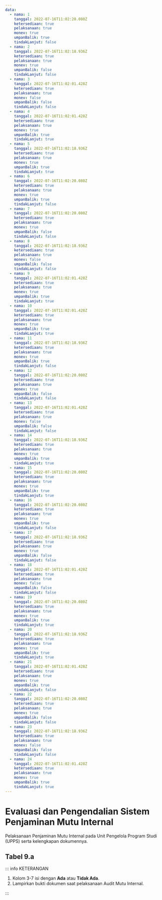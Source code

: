 ```yaml
---
data:
  - nama: 1
    tanggal: 2022-07-16T11:02:20.080Z
    ketersediaan: true
    pelaksanaan: true
    monev: true
    umpanBalik: true
    tindakLanjut: false
  - nama: 2
    tanggal: 2022-07-16T11:02:18.936Z
    ketersediaan: true
    pelaksanaan: true
    monev: true
    umpanBalik: false
    tindakLanjut: false
  - nama: 3
    tanggal: 2022-07-16T11:02:01.428Z
    ketersediaan: true
    pelaksanaan: true
    monev: false
    umpanBalik: false
    tindakLanjut: false
  - nama: 4
    tanggal: 2022-07-16T11:02:01.428Z
    ketersediaan: true
    pelaksanaan: true
    monev: true
    umpanBalik: true
    tindakLanjut: true
  - nama: 5
    tanggal: 2022-07-16T11:02:18.936Z
    ketersediaan: true
    pelaksanaan: true
    monev: true
    umpanBalik: true
    tindakLanjut: true
  - nama: 6
    tanggal: 2022-07-16T11:02:20.080Z
    ketersediaan: true
    pelaksanaan: true
    monev: true
    umpanBalik: true
    tindakLanjut: false
  - nama: 7
    tanggal: 2022-07-16T11:02:20.080Z
    ketersediaan: true
    pelaksanaan: true
    monev: true
    umpanBalik: false
    tindakLanjut: false
  - nama: 8
    tanggal: 2022-07-16T11:02:18.936Z
    ketersediaan: true
    pelaksanaan: true
    monev: false
    umpanBalik: false
    tindakLanjut: false
  - nama: 9
    tanggal: 2022-07-16T11:02:01.428Z
    ketersediaan: true
    pelaksanaan: true
    monev: true
    umpanBalik: true
    tindakLanjut: true
  - nama: 10
    tanggal: 2022-07-16T11:02:01.428Z
    ketersediaan: true
    pelaksanaan: true
    monev: true
    umpanBalik: true
    tindakLanjut: true
  - nama: 11
    tanggal: 2022-07-16T11:02:18.936Z
    ketersediaan: true
    pelaksanaan: true
    monev: true
    umpanBalik: true
    tindakLanjut: false
  - nama: 12
    tanggal: 2022-07-16T11:02:20.080Z
    ketersediaan: true
    pelaksanaan: true
    monev: true
    umpanBalik: false
    tindakLanjut: false
  - nama: 13
    tanggal: 2022-07-16T11:02:01.428Z
    ketersediaan: true
    pelaksanaan: true
    monev: false
    umpanBalik: false
    tindakLanjut: false
  - nama: 14
    tanggal: 2022-07-16T11:02:18.936Z
    ketersediaan: true
    pelaksanaan: true
    monev: true
    umpanBalik: true
    tindakLanjut: true
  - nama: 15
    tanggal: 2022-07-16T11:02:20.080Z
    ketersediaan: true
    pelaksanaan: true
    monev: true
    umpanBalik: true
    tindakLanjut: true
  - nama: 16
    tanggal: 2022-07-16T11:02:20.080Z
    ketersediaan: true
    pelaksanaan: true
    monev: true
    umpanBalik: true
    tindakLanjut: false
  - nama: 17
    tanggal: 2022-07-16T11:02:18.936Z
    ketersediaan: true
    pelaksanaan: true
    monev: true
    umpanBalik: false
    tindakLanjut: false
  - nama: 18
    tanggal: 2022-07-16T11:02:01.428Z
    ketersediaan: true
    pelaksanaan: true
    monev: false
    umpanBalik: false
    tindakLanjut: false
  - nama: 19
    tanggal: 2022-07-16T11:02:20.080Z
    ketersediaan: true
    pelaksanaan: true
    monev: true
    umpanBalik: true
    tindakLanjut: true
  - nama: 20
    tanggal: 2022-07-16T11:02:18.936Z
    ketersediaan: true
    pelaksanaan: true
    monev: true
    umpanBalik: true
    tindakLanjut: true
  - nama: 21
    tanggal: 2022-07-16T11:02:01.428Z
    ketersediaan: true
    pelaksanaan: true
    monev: true
    umpanBalik: true
    tindakLanjut: false
  - nama: 22
    tanggal: 2022-07-16T11:02:20.080Z
    ketersediaan: true
    pelaksanaan: true
    monev: true
    umpanBalik: false
    tindakLanjut: false
  - nama: 23
    tanggal: 2022-07-16T11:02:18.936Z
    ketersediaan: true
    pelaksanaan: true
    monev: false
    umpanBalik: false
    tindakLanjut: false
  - nama: 24
    tanggal: 2022-07-16T11:02:01.428Z
    ketersediaan: true
    pelaksanaan: true
    monev: true
    umpanBalik: true
    tindakLanjut: true
---
```


<script setup>
import { useData } from "vitepress"
import Tabel from '../components/tabel-9a.vue'

const { frontmatter } = useData()
</script>

# Evaluasi dan Pengendalian Sistem Penjaminan Mutu Internal

Pelaksanaan Penjaminan Mutu Internal pada Unit Pengelola Program Studi (UPPS) serta kelengkapan dokumennya.

## Tabel 9.a

<Tabel :data="frontmatter.data" />

::: info KETERANGAN

1. Kolom 3-7 isi dengan **Ada** atau **Tidak Ada**.
1. Lampirkan bukti dokumen saat pelaksanaan Audit Mutu Internal.

:::
